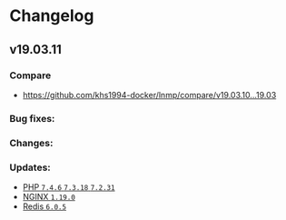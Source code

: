 # Changelog

## v19.03.11

### Compare

* https://github.com/khs1994-docker/lnmp/compare/v19.03.10...19.03

### Bug fixes:

### Changes:

### Updates:

* [PHP `7.4.6` `7.3.18` `7.2.31`](https://www.php.net/ChangeLog-7.php#7.4.6)
* [NGINX `1.19.0`](https://nginx.org/en/CHANGES)
* [Redis `6.0.5`](https://raw.githubusercontent.com/antirez/redis/6.0/00-RELEASENOTES)
